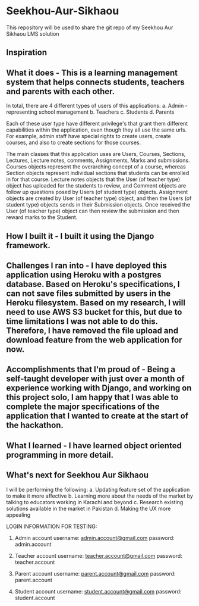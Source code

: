 # Seekhou-Aur-Sikhaou
This repository will be used to share the git repo of my Seekhou Aur Sikhaou LMS solution

## Inspiration 

## What it does - This is a learning management system that helps connects students, teachers and parents with each other. 
In total, there are 4 different types of users of this applications:
a. Admin - representing school management
b. Teachers 
c. Students
d. Parents 

Each of these user type have different privilege's that grant them different capabilities within the application, even though they all use the same urls. For example, admin staff have special rights to create users, create courses, and also to create sections for those courses. 

The main classes that this application uses are Users, Courses, Sections, Lectures, Lecture notes, comments, Assignments, Marks and submissions. 
Courses objects represent the overarching concept of a course, whereas Section objects represent individual sections that students can be enrolled in for that course. 
Lecture notes objects that the User (of teacher type) object has uploaded for the students to review, and Comment objects are follow up questions posed by Users (of student type) objects. 
Assignment objects are created by User (of teacher type) object, and then the Users (of student type) objects sends in their Submission objects. Once received the User (of teacher type) object can then review the submission and then reward marks to the Student. 

## How I built it - I built it using the Django framework. 

## Challenges I ran into - I have deployed this application using Heroku with a postgres database. Based on Heroku's specifications, I can not save files submitted by users in the Heroku filesystem. Based on my research, I will need to use AWS S3 bucket for this, but due to time limitations I was not able to do this. Therefore, I have removed the file upload and download feature from the web application for now. 

## Accomplishments that I'm proud of - Being a self-taught developer with just over a month of experience working with Django, and working on this project solo, I am happy that I was able to complete the major specifications of the application that I wanted to create at the start of the hackathon. 

## What I learned - I have learned object oriented programming in more detail. 

## What's next for Seekhou Aur Sikhaou
I will be performing the following:
a. Updating feature set of the application to make it more affective
b. Learning more about the needs of the market by talking to educators working in Karachi and beyond
c. Research existing solutions available in the market in Pakistan
d. Making the UX more appealing 

LOGIN INFORMATION FOR TESTING:
1. Admin account 
username: admin.account@gmail.com
password: admin.account

2. Teacher account
username: teacher.account@gmail.com
password: teacher.account

3. Parent account 
username: parent.account@gmail.com
password: parent.account

4. Student account 
username: student.account@gmail.com
password: student.account
